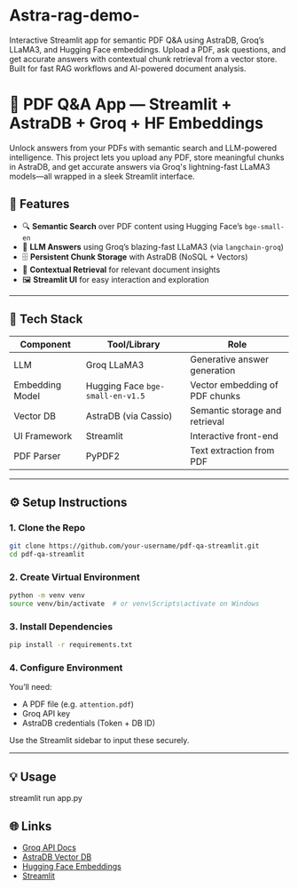 # Astra-rag-demo-
Interactive Streamlit app for semantic PDF Q&amp;A using AstraDB, Groq’s LLaMA3, and Hugging Face embeddings. Upload a PDF, ask questions, and get accurate answers with contextual chunk retrieval from a vector store. Built for fast RAG workflows and AI-powered document analysis.

# 📄 PDF Q&A App — Streamlit + AstraDB + Groq + HF Embeddings

Unlock answers from your PDFs with semantic search and LLM-powered intelligence. This project lets you upload any PDF, store meaningful chunks in AstraDB, and get accurate answers via Groq's lightning-fast LLaMA3 models—all wrapped in a sleek Streamlit interface.

## 🚀 Features

- 🔍 **Semantic Search** over PDF content using Hugging Face’s `bge-small-en`
- 🧠 **LLM Answers** using Groq’s blazing-fast LLaMA3 (via `langchain-groq`)
- 🗄️ **Persistent Chunk Storage** with AstraDB (NoSQL + Vectors)
- 📑 **Contextual Retrieval** for relevant document insights
- 🖼️ **Streamlit UI** for easy interaction and exploration

---

## 🧠 Tech Stack

| Component         | Tool/Library                 | Role                               |
|------------------|------------------------------|------------------------------------|
| LLM              | Groq LLaMA3                  | Generative answer generation       |
| Embedding Model  | Hugging Face `bge-small-en-v1.5` | Vector embedding of PDF chunks |
| Vector DB        | AstraDB (via Cassio)         | Semantic storage and retrieval     |
| UI Framework     | Streamlit                    | Interactive front-end              |
| PDF Parser       | PyPDF2                       | Text extraction from PDF           |

---

## ⚙️ Setup Instructions

### 1. Clone the Repo

```bash
git clone https://github.com/your-username/pdf-qa-streamlit.git
cd pdf-qa-streamlit
```

### 2. Create Virtual Environment

```bash
python -m venv venv
source venv/bin/activate  # or venv\Scripts\activate on Windows
```

### 3. Install Dependencies

```bash
pip install -r requirements.txt
```

### 4. Configure Environment

You’ll need:
- A PDF file (e.g. `attention.pdf`)
- Groq API key
- AstraDB credentials (Token + DB ID)

Use the Streamlit sidebar to input these securely.

---

## 💡 Usage

streamlit run app.py

## 🌐 Links

- [Groq API Docs](https://console.groq.com/docs)
- [AstraDB Vector DB](https://www.datastax.com/astra)
- [Hugging Face Embeddings](https://huggingface.co/BAAI/bge-small-en-v1.5)
- [Streamlit](https://streamlit.io)
